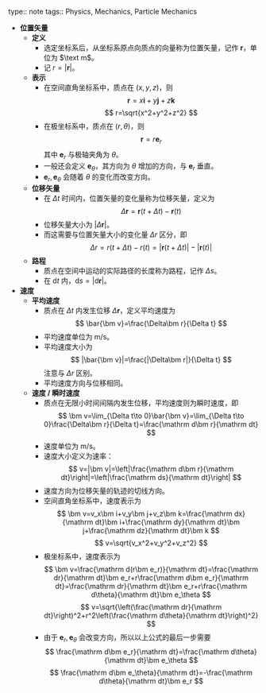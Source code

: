 type:: note
tags:: Physics, Mechanics, Particle Mechanics

- **位置矢量**
	- **定义**
		- 选定坐标系后，从坐标系原点向质点的向量称为位置矢量，记作 $\bm r$，单位为 $\text m$。
		- 记 $r=|\bm r|$。
	- **表示**
		- 在空间直角坐标系中，质点在 $(x,y,z)$，则
		  $$
		  \bm r=x\bm i+y\bm j+z\bm k
		  $$
		  $$
		  r=\sqrt{x^2+y^2+z^2}
		  $$
		- 在极坐标系中，质点在 $(r,\theta)$，则
		  $$
		  \bm r=r\bm e_r
		  $$
		  其中 $\bm e_r$ 与极轴夹角为 $\theta$。
		- 一般还会定义 $\bm e_\theta$，其方向为 $\theta$ 增加的方向，与 $\bm e_r$ 垂直。
		- $\bm e_r,\bm e_\theta$ 会随着 $\theta$ 的变化而改变方向。
	- **位移矢量**
		- 在 $\Delta t$ 时间内，位置矢量的变化量称为位移矢量，定义为
		  $$
		  \Delta\bm r=\bm r(t+\Delta t)-\bm r(t)
		  $$
		- 位移矢量大小为 $|\Delta\bm r|$。
		- 而这需要与位置矢量大小的变化量 $\Delta r$ 区分，即
		  $$
		  \Delta r=r(t+\Delta t)-r(t)=|\bm r(t+\Delta t)|-|\bm r(t)|
		  $$
	- **路程**
		- 质点在空间中运动的实际路径的长度称为路程，记作 $\Delta s$。
		- 在 $\mathrm dt$ 内，$\mathrm ds=|\mathrm d\bm r|$。
- **速度**
	- **平均速度**
		- 质点在 $\Delta t$ 内发生位移 $\Delta\bm r$，定义平均速度为
		  $$
		  \bar{\bm v}=\frac{\Delta\bm r}{\Delta t}
		  $$
		- 平均速度单位为 $\text{m/s}$。
		- 平均速度大小为
		  $$
		  |\bar{\bm v}|=\frac{|\Delta\bm r|}{\Delta t}
		  $$
		  注意与 $\Delta r$ 区别。
		- 平均速度方向与位移相同。
	- **速度 / 瞬时速度**
		- 质点在无限小时间间隔内发生位移，平均速度则为瞬时速度，即
		  $$
		  \bm v=\lim_{\Delta t\to 0}\bar{\bm v}=\lim_{\Delta t\to 0}\frac{\Delta\bm r}{\Delta t}=\frac{\mathrm d\bm r}{\mathrm dt}
		  $$
		- 速度单位为 $\text{m/s}$。
		- 速度大小定义为速率：
		  $$
		  v=|\bm v|=\left|\frac{\mathrm d\bm r}{\mathrm dt}\right|=\left|\frac{\mathrm ds}{\mathrm dt}\right|
		  $$
		- 速度方向为位移矢量的轨迹的切线方向。
		- 空间直角坐标系中，速度表示为
		  $$
		  \bm v=v_x\bm i+v_y\bm j+v_z\bm k=\frac{\mathrm dx}{\mathrm dt}\bm i+\frac{\mathrm dy}{\mathrm dt}\bm j+\frac{\mathrm dz}{\mathrm dt}\bm k
		  $$
		  $$
		  v=\sqrt{v_x^2+v_y^2+v_z^2}
		  $$
		- 极坐标系中，速度表示为
		  $$
		  \bm v=\frac{\mathrm d(r\bm e_r)}{\mathrm dt}=\frac{\mathrm dr}{\mathrm dt}\bm e_r+r\frac{\mathrm d\bm e_r}{\mathrm dt}=\frac{\mathrm dr}{\mathrm dt}\bm e_r+r\frac{\mathrm d\theta}{\mathrm dt}\bm e_\theta
		  $$
		  $$
		  v=\sqrt{\left(\frac{\mathrm dr}{\mathrm dt}\right)^2+r^2\left(\frac{\mathrm d\theta}{\mathrm dt}\right)^2}
		  $$
		- 由于 $\bm e_r,\bm e_\theta$ 会改变方向，所以以上公式的最后一步需要
		  $$
		  \frac{\mathrm d\bm e_r}{\mathrm dt}=\frac{\mathrm d\theta}{\mathrm dt}\bm e_\theta
		  $$
		  $$
		  \frac{\mathrm d\bm e_\theta}{\mathrm dt}=-\frac{\mathrm d\theta}{\mathrm dt}\bm e_r
		  $$